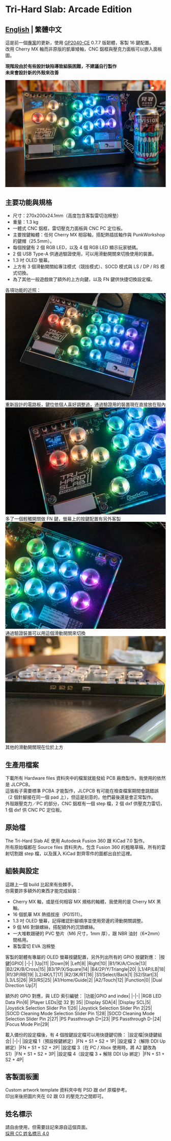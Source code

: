 # Tri-Hard Slab: Arcade Edition
## **[English](README.md) | 繁體中文**
這是前一個[專案](https://github.com/Rev1s10n/Tri-Hard-slab-v2)的更新，使用 [GP2040-CE](https://gp2040-ce.info/) 0.7.7 版韌體，客製 16 鍵配置。<br>
改用 Cherry MX 軸而非原版的凱華矮軸，CNC 鋁框與壓克力面板可以嵌入面板圖。

**現階段由於有些設計缺陷導致組裝困難，不建議自行製作**<br>
**未來會設計新的外殼來改善**

![The beauty shot 2](images/THSAE-000-main.jpg)
## 主要功能與規格
- 尺寸：270x200x24.1mm（高度包含客製雷切泡棉墊）
- 重量：1.3 kg
- 一體式 CNC 鋁框，雷切壓克力面板與 CNC PC 定位板。
- 主要按鍵軸體：任何 Cherry MX 相容軸，搭配熱插拔軸作與 PunkWorkshop 的鍵帽（25.5mm）。
- 每個按鍵有 2 個 RGB LED，以及 4 個 RGB LED 顯示玩家號碼。
- 2 個 USB Type-A 供通過驗證使用，可以用滑動開關來切換使用的裝置。
- 1.3 吋 OLED 螢幕。
- 上方有 3 個滑動開關給專注模式（競技模式）、SOCD 模式與 LS / DP / RS 模式切換。
- 為了其他一般遊戲做了額外的上方向鍵，以及 FN 鍵供快捷切換設定檔。

各項功能的近照：
![The core](images/THSAE-001-full.jpg)
重新設計的電路板，鍵位依個人喜好調整過，通過驗證用的裝置現在直接放在殼內
![Functions and display](images/THSAE-002-screen_and_stuff.jpg)
多了一個輕觸開關做 FN 鍵，螢幕上的按鍵配置有另外客製
![Passthrough switch](images/THSAE-003-pass_switch.jpg)
通過驗證裝置可以用這個滑動開關來切換
![Slide switches](images/THSAE-004-slider.jpg)
其他的滑動開關現在位於上方

## 生產用檔案
下載所有 Hardware files 資料夾中的檔案就能發給 PCB 廠商製作。我使用的依然是 JLCPCB。<br>
這張板子需要標準 PCBA 才能製作，JLCPCB 有可能在檢查檔案期間會跳錯誤（2 個針腳接在同一個 pad 上），但這是刻意的，他們最後還是會正常製作。<br>
外殼跟壓克力／PC 的部分，CNC 鋁框有一個 step 檔，2 個 dxf 供壓克力雷切，1 個 dxf 供 CNC PC 定位板。

## 原始檔
The Tri-Hard Slab AE 使用 Autodesk Fusion 360 跟 KiCad 7.0 製作。<br>
所有原始檔都在 Source files 資料夾內，包含 Fusion 360 的粗略草稿，所有的雷射切割跟 step 檔，以及匯入 KiCad 對齊零件的圖都出自於這裡。

## 組裝與設定
這跟上一個 build 比起來有些棘手。<br>
你需要許多額外的東西才能完成組裝：
- Cherry MX 軸，或是任何相容 MX 規格的軸體，我使用的是 Cherry MX 黑軸。
- 16 個凱華 MX 熱插拔座（PG1511）。
- 1.3 吋 OLED 螢幕，記得確認針腳順序並使用旁邊的滑動開關調整。
- 9 個 M6 對鎖螺絲，搭配額外的沉頭螺絲。
- 一大堆軟跟硬的 PVC 墊片（M6 尺寸，1mm 厚），跟 NBR 油封（6*2mm）間格用。
- 客製雷切 EVA 泡棉墊

客製的韌體有專屬的 OLED 螢幕按鍵配置，另外列出所有的 GPIO 按鍵對應：
|按鍵|GPIO|
|-|-|
|Up|11|
|Down|9|
|Left|8|
|Right|10|
|B1/1K/A/Circle|13|
|B2/2K/B/Cross|15|
|B3/1P/X/Square|14|
|B4/2P/Y/Triangle|20|
|L1/4P/LB|18|
|R1/3P/RB|19|
|L2/4K/LT|17|
|R2/3K/RT|16|
|S1/Select/Back|1|
|S2/Start|3|
|L3/LS|26|
|R3/RS|25|
|A1/Home/Guide|2|
|A2/Touch|12|
|Function|0|
|Dual Direction Up|7|

額外的 GPIO 對應，與 LED 索引編號：
|功能|GPIO and index|
|-|-|
|RGB LED Data Pin|6|
|Player LEDs|從 32 到 35|
|Display SDA|4|
|Display SCL|5|
|Joystick Selection Slider Pin 1|26|
|Joystick Selection Slider Pin 2|25|
|SOCD Cleaning Mode Selection Slider Pin 1|28|
|SOCD Cleaning Mode Selection Slider Pin 2|27|
|PS Passthrough D+|23|
|PS Passthrough D-|24|
|Focus Mode Pin|29|

載入備份的設定檔後，有 4 個按鍵設定檔可以用快捷鍵切換：
|設定檔|快捷鍵組合|
|-|-|
|設定檔 1（預設按鍵綁定）|FN + S1 + S2 + 1P|
|設定檔 2（解除 DDI Up 綁定）|FN + S1 + S2 + 2P|
|設定檔 3（在 PC / Xbox 使用時，將 A2 鍵改為 S1）|FN + S1 + S2 + 3P|
|設定檔 4（設定檔 3 + 解除 DDI Up 綁定）|FN + S1 + S2 + 4P|

## 客製面板圖

Custom artwork template 資料夾中有 PSD 跟 dxf 原檔參考。<br>
印出來後把圖片夾在 02 跟 03 的壓克力之間即可。

## 姓名標示
請自由使用，但需要註記來源自這個頁面。<br>
[採用 CC 姓名標示 4.0](https://creativecommons.org/licenses/by/4.0/)

